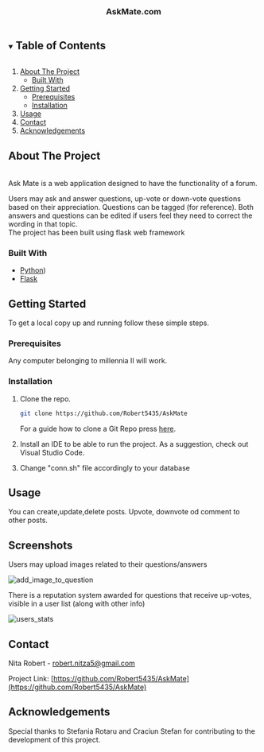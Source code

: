 <!--
*** To avoid retyping too much info. Do a search and replace for the following:
*** github_username, repo_name, twitter_handle, email, project_title, project_description
-->



<!-- PROJECT SHIELDS -->
<!--
*** I'm using markdown "reference style" links for readability.
*** Reference links are enclosed in brackets [ ] instead of parentheses ( ).
*** See the bottom of this document for the declaration of the reference variables
*** for contributors-url, forks-url, etc. This is an optional, concise syntax you may use.
*** https://www.markdownguide.org/basic-syntax/#reference-style-links
-->



<!-- PROJECT LOGO -->
<br />
<p align="center">

[comment]: <> (    <img src="images/logo.png" alt="Logo" width="80" height="80">)

[comment]: <> (  </a>)

  <h3 align="center">AskMate.com</h3>


<!-- TABLE OF CONTENTS -->
<details open="open">
  <summary><h2 style="display: inline-block">Table of Contents</h2></summary>
  <ol>
    <li>
      <a href="#about-the-project">About The Project</a>
      <ul>
        <li><a href="#built-with">Built With</a></li>
      </ul>
    </li>
    <li>
      <a href="#getting-started">Getting Started</a>
      <ul>
        <li><a href="#prerequisites">Prerequisites</a></li>
        <li><a href="#installation">Installation</a></li>
      </ul>
    </li>
    <li><a href="#usage">Usage</a></li>
    <li><a href="#contact">Contact</a></li>
    <li><a href="#acknowledgements">Acknowledgements</a></li>
  </ol>
</details>



<!-- ABOUT THE PROJECT -->
## About The Project

<p align="left">
    <br />
   Ask Mate is a web application designed to have the functionality of a forum.

Users may ask and answer questions, up-vote or down-vote questions based on their appreciation.
Questions can be tagged (for reference).
Both answers and questions can be edited if users feel they need to correct the wording in that topic.
<br/>
The project has been built using flask web framework

</p>




### Built With
* [Python](https://www.python.org/))
* [Flask](https://en.wikipedia.org/wiki/Flask_(web_framework))



<!-- GETTING STARTED -->
## Getting Started

To get a local copy up and running follow these simple steps.



### Prerequisites

Any computer belonging to millennia II will work.

### Installation

1. Clone the repo.
   ```sh
   git clone https://github.com/Robert5435/AskMate
   ```
    For a guide how to clone a Git Repo press [here](https://docs.github.com/en/github/creating-cloning-and-archiving-repositories/cloning-a-repository-from-github/cloning-a-repository).


2. Install an IDE to be able to run the project. As a suggestion, check out Visual Studio Code.


3. Change "conn.sh" file accordingly to your database


<!-- USAGE EXAMPLES -->
## Usage

You can create,update,delete posts. Upvote, downvote od comment to other posts.


## Screenshots
<p>Users may upload images related to their questions/answers</p>

![add_image_to_question](https://user-images.githubusercontent.com/67429581/138866851-7218510d-0886-41cb-8a6b-e90c2110def9.png)

<p>There is a reputation system awarded for questions that receive up-votes, visible in a user list (along with other info)</p>

![users_stats](https://user-images.githubusercontent.com/67429581/138866867-42a8ec3a-531f-4adc-978c-005db22a08cb.png)


<!-- CONTACT -->
## Contact

Nita Robert - [robert.nitza5@gmail.com](robert.nitza5@gmail.com)

Project Link: [https://github.com/Robert5435/AskMate](https://github.com/Robert5435/AskMate)



<!-- ACKNOWLEDGEMENTS -->
## Acknowledgements

Special thanks to Stefania Rotaru and Craciun Stefan for contributing to the development of this project.





<!-- MARKDOWN LINKS & IMAGES -->
<!-- https://www.markdownguide.org/basic-syntax/#reference-style-links -->
[contributors-shield]: https://img.shields.io/github/contributors/github_username/repo.svg?style=for-the-badge
[contributors-url]: https://github.com/github_username/repo_name/graphs/contributors
[forks-shield]: https://img.shields.io/github/forks/github_username/repo.svg?style=for-the-badge
[forks-url]: https://github.com/github_username/repo_name/network/members
[stars-shield]: https://img.shields.io/github/stars/github_username/repo.svg?style=for-the-badge
[stars-url]: https://github.com/github_username/repo_name/stargazers
[issues-shield]: https://img.shields.io/github/issues/github_username/repo.svg?style=for-the-badge
[issues-url]: https://github.com/github_username/repo_name/issues
[license-shield]: https://img.shields.io/github/license/github_username/repo.svg?style=for-the-badge
[license-url]: https://github.com/github_username/repo_name/blob/master/LICENSE.txt
[linkedin-shield]: https://img.shields.io/badge/-LinkedIn-black.svg?style=for-the-badge&logo=linkedin&colorB=555
[linkedin-url]: https://linkedin.com/in/github_username
